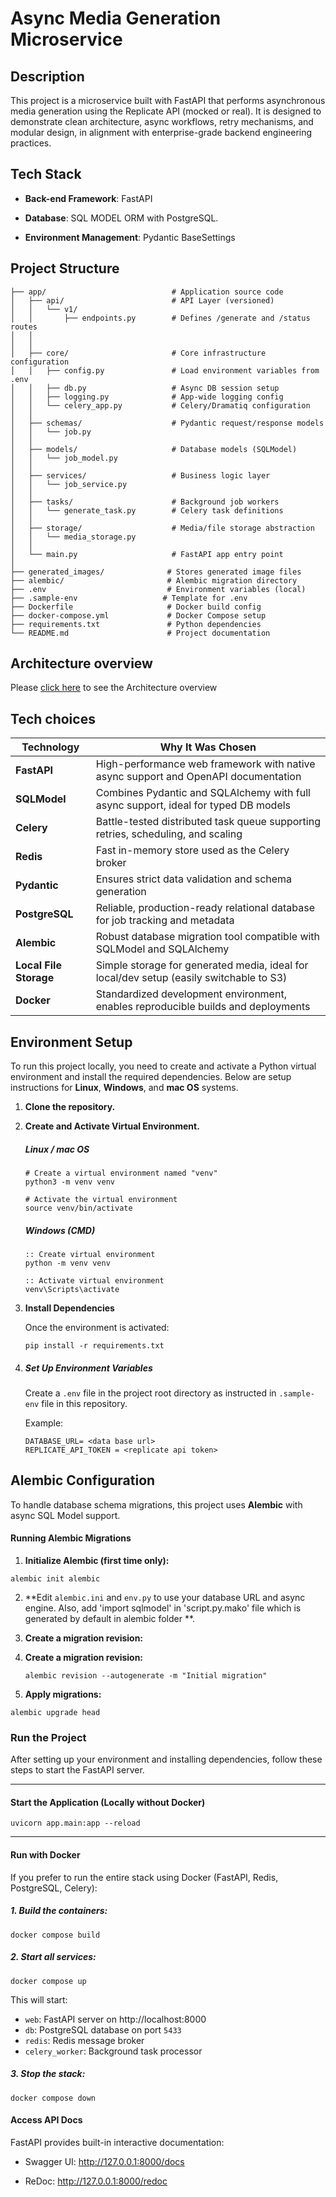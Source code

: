 # Async Media Generation Microservice



## Description

This project is a microservice built with FastAPI that performs asynchronous media generation using the Replicate API (mocked or real). It is designed to demonstrate clean architecture, async workflows, retry mechanisms, and modular design, in alignment with enterprise-grade backend engineering practices.  



## Tech Stack
- **Back-end Framework**: FastAPI

- **Database**: SQL MODEL ORM with PostgreSQL.

- **Environment Management**: Pydantic BaseSettings



## Project Structure
```text
├── app/                            # Application source code
│   ├── api/                        # API Layer (versioned)
│   │   └── v1/
│   │       ├── endpoints.py        # Defines /generate and /status routes
│   │       
│   │
│   ├── core/                       # Core infrastructure configuration
│   │   ├── config.py               # Load environment variables from .env
│   │   ├── db.py                   # Async DB session setup
│   │   ├── logging.py              # App-wide logging config
│   │   └── celery_app.py           # Celery/Dramatiq configuration
│   │
│   ├── schemas/                    # Pydantic request/response models
│   │   └── job.py
│   │
│   ├── models/                     # Database models (SQLModel)
│   │   └── job_model.py
│   │
│   ├── services/                   # Business logic layer
│   │   └── job_service.py
│   │
│   ├── tasks/                      # Background job workers
│   │   └── generate_task.py        # Celery task definitions
│   │
│   ├── storage/                    # Media/file storage abstraction
│   │   └── media_storage.py
│   │
│   └── main.py                     # FastAPI app entry point
│
├── generated_images/              # Stores generated image files
├── alembic/                       # Alembic migration directory
├── .env                           # Environment variables (local)
├── .sample-env                   # Template for .env
├── Dockerfile                     # Docker build config
├── docker-compose.yml             # Docker Compose setup
├── requirements.txt               # Python dependencies
└── README.md                      # Project documentation
```

## Architecture overview

Please [click here](http://drive.google.com/file/d/18iookNzbNSIeI0mpHsFtfg8g6MwKC4f1/view) to see the Architecture overview



## Tech choices

| Technology             | Why It Was Chosen                                            |
| ---------------------- | ------------------------------------------------------------ |
| **FastAPI**            | High-performance web framework with native async support and OpenAPI documentation |
| **SQLModel**           | Combines Pydantic and SQLAlchemy with full async support, ideal for typed DB models |
| **Celery**             | Battle-tested distributed task queue supporting retries, scheduling, and scaling |
| **Redis**              | Fast in-memory store used as the Celery broker               |
| **Pydantic**           | Ensures strict data validation and schema generation         |
| **PostgreSQL**         | Reliable, production-ready relational database for job tracking and metadata |
| **Alembic**            | Robust database migration tool compatible with SQLModel and SQLAlchemy |
| **Local File Storage** | Simple storage for generated media, ideal for local/dev setup (easily switchable to S3) |
| **Docker**             | Standardized development environment, enables reproducible builds and deployments |



## Environment Setup

To run this project locally, you need to create and activate a Python virtual environment and install the required dependencies. Below are setup instructions for **Linux**, **Windows**, and **mac OS** systems.

1. **Clone the repository.**

2. **Create and Activate Virtual Environment.**

   #####  Linux / mac OS

   ```
   # Create a virtual environment named "venv"
   python3 -m venv venv
   
   # Activate the virtual environment
   source venv/bin/activate
   ```

   #####  Windows (CMD)

   ```
   :: Create virtual environment
   python -m venv venv
   
   :: Activate virtual environment
   venv\Scripts\activate
   ```

   

3. **Install Dependencies**

   Once the environment is activated:

   ```
   pip install -r requirements.txt
   ```

   

4. ##### Set Up Environment Variables

   Create a `.env` file in the project root directory as instructed in `.sample-env` file in this repository. 

   Example:

   ```
   DATABASE_URL= <data base url>
   REPLICATE_API_TOKEN = <replicate api token>
   ```
   



## **Alembic Configuration**

   To handle database schema migrations, this project uses **Alembic** with async SQL Model support.

   #### Running Alembic Migrations

   1. **Initialize Alembic (first time only):**

   ```
   alembic init alembic
   ```

2. **Edit `alembic.ini` and `env.py` to use your database URL and async engine. Also, add 'import sqlmodel' in 'script.py.mako' file which is generated by default in alembic folder **.

3. **Create a migration revision:**
3. **Create a migration revision:**

   ```
   alembic revision --autogenerate -m "Initial migration"
   ```

4. **Apply migrations:**

```
alembic upgrade head
```




###  Run the Project

After setting up your environment and installing dependencies, follow these steps to start the FastAPI server.

------

####  Start the Application (Locally without Docker)

```
uvicorn app.main:app --reload
```

------

####  Run with Docker

If you prefer to run the entire stack using Docker (FastAPI, Redis, PostgreSQL, Celery):

##### 1. Build the containers:

```
docker compose build
```

##### 2. Start all services:

```
docker compose up
```

This will start:

- `web`: FastAPI server on http://localhost:8000
- `db`: PostgreSQL database on port `5433`
- `redis`: Redis message broker
- `celery_worker`: Background task processor

##### 3. Stop the stack:

```
docker compose down
```



#### Access API Docs

FastAPI provides built-in interactive documentation:

- Swagger UI: http://127.0.0.1:8000/docs

- ReDoc: http://127.0.0.1:8000/redoc







